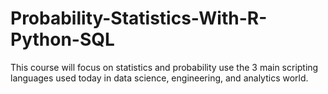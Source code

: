 # Probability-Statistics-With-R-Python-SQL
This course will focus on statistics and probability use the 3 main scripting languages used today in data science, engineering, and analytics world.
